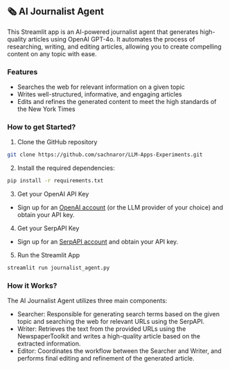 ## 🗞️ AI Journalist Agent
This Streamlit app is an AI-powered journalist agent that generates high-quality articles using OpenAI GPT-4o. It automates the process of researching, writing, and editing articles, allowing you to create compelling content on any topic with ease.

### Features
- Searches the web for relevant information on a given topic
- Writes well-structured, informative, and engaging articles
- Edits and refines the generated content to meet the high standards of the New York Times

### How to get Started?

1. Clone the GitHub repository

```bash
git clone https://github.com/sachnaror/LLM-Apps-Experiments.git
```
2. Install the required dependencies:

```bash
pip install -r requirements.txt
```
3. Get your OpenAI API Key

- Sign up for an [OpenAI account](https://platform.openai.com/) (or the LLM provider of your choice) and obtain your API key.

4. Get your SerpAPI Key

- Sign up for an [SerpAPI account](https://serpapi.com/) and obtain your API key.

5. Run the Streamlit App
```bash
streamlit run journalist_agent.py
```

### How it Works?

The AI Journalist Agent utilizes three main components:
- Searcher: Responsible for generating search terms based on the given topic and searching the web for relevant URLs using the SerpAPI.
- Writer: Retrieves the text from the provided URLs using the NewspaperToolkit and writes a high-quality article based on the extracted information.
- Editor: Coordinates the workflow between the Searcher and Writer, and performs final editing and refinement of the generated article.

